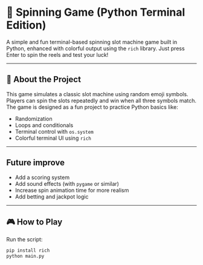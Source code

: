 # 🎰 Spinning Game (Python Terminal Edition)

A simple and fun terminal-based spinning slot machine game built in Python, enhanced with colorful output using the `rich` library. Just press Enter to spin the reels and test your luck!

---

## 📌 About the Project

This game simulates a classic slot machine using random emoji symbols. Players can spin the slots repeatedly and win when all three symbols match. The game is designed as a fun project to practice Python basics like:

- Randomization
- Loops and conditionals
- Terminal control with `os.system`
- Colorful terminal UI using `rich`

---

## Future improve

- Add a scoring system
- Add sound effects (with `pygame` or similar)
- Increase spin animation time for more realism
- Add betting and jackpot logic

---
## 🎮 How to Play

Run the script:

```bash
pip install rich
python main.py
